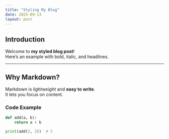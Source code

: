 ```yaml
---
title: "Styling My Blog"
date: 2025-09-13
layout: post
---
```


## Introduction

Welcome to **my styled blog post**!  
Here’s an example with bold, italic, and headlines.

---

## Why Markdown?

Markdown is *lightweight* and **easy to write**.  
It lets you focus on content.

### Code Example

```python
def add(a, b):
    return a + b

print(add(2, 3))  # 5
